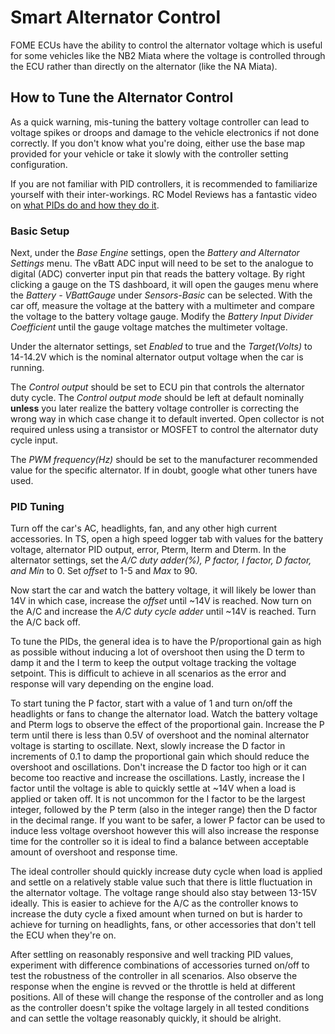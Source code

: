 # Smart Alternator Control  

FOME ECUs have the ability to control the alternator voltage which is useful for some vehicles like the NB2 Miata where the voltage is controlled through the ECU rather than directly on the alternator (like the NA Miata).

## How to Tune the Alternator Control

As a quick warning, mis-tuning the battery voltage controller can lead to voltage spikes or droops and damage to the vehicle electronics if not done correctly. If you don't know what you're doing, either use the base map provided for your vehicle or take it slowly with the controller setting configuration.

If you are not familiar with PID controllers, it is recommended to familiarize yourself with their inter-workings. RC Model Reviews has a fantastic video on [what PIDs do and how they do it](https://www.youtube.com/watch?v=0vqWyramGy8).

### Basic Setup

Next, under the _Base Engine_ settings, open the _Battery and Alternator Settings_ menu. The vBatt ADC input will need to be set to the analogue to digital (ADC) converter input pin that reads the battery voltage. By right clicking a gauge on the TS dashboard, it will open the gauges menu where the _Battery - VBattGauge_ under _Sensors-Basic_ can be selected. With the car off, measure the voltage at the battery with a multimeter and compare the voltage to the battery voltage gauge. Modify the _Battery Input Divider Coefficient_ until the gauge voltage matches the multimeter voltage.

Under the alternator settings, set _Enabled_ to true and the _Target(Volts)_ to 14-14.2V which is the nominal alternator output voltage when the car is running.

The _Control output_ should be set to ECU pin that controls the alternator duty cycle. The _Control output mode_ should be left at default nominally **unless** you later realize the battery voltage controller is correcting the wrong way in which case change it to default inverted. Open collector is not required unless using a transistor or MOSFET to control the alternator duty cycle input.

The _PWM frequency(Hz)_ should be set to the manufacturer recommended value for the specific alternator. If in doubt, google what other tuners have used.

### PID Tuning

Turn off the car's AC, headlights, fan, and any other high current accessories. In TS, open a high speed logger tab with values for the battery voltage, alternator PID output, error, Pterm, Iterm and Dterm. In the alternator settings, set the _A/C duty adder(%), P factor, I factor, D factor, and Min_ to 0. Set _offset_ to 1-5 and _Max_ to 90. 

Now start the car and watch the battery voltage, it will likely be lower than 14V in which case, increase the _offset_ until ~14V is reached. Now turn on the A/C and increase the _A/C duty cycle adder_ until ~14V is reached. Turn the A/C back off. 

To tune the PIDs, the general idea is to have the P/proportional gain as high as possible without inducing a lot of overshoot then using the D term to damp it and the I term to keep the output voltage tracking the voltage setpoint. This is difficult to achieve in all scenarios as the error and response will vary depending on the engine load. 

To start tuning the P factor, start with a value of 1 and turn on/off the headlights or fans to change the alternator load. Watch the battery voltage and Pterm logs to observe the effect of the proportional gain. Increase the P term until there is less than 0.5V of overshoot and the nominal alternator voltage is starting to oscillate. Next, slowly increase the D factor in increments of 0.1 to damp the proportional gain which should reduce the overshoot and oscillations. Don't increase the D factor too high or it can become too reactive and increase the oscillations. Lastly, increase the I factor until the voltage is able to quickly settle at ~14V when a load is applied or taken off. It is not uncommon for the I factor to be the largest integer, followed by the P term (also in the integer range) then the D factor in the decimal range. If you want to be safer, a lower P factor can be used to induce less voltage overshoot however this will also increase the response time for the controller so it is ideal to find a balance between acceptable amount of overshoot and response time. 

The ideal controller should quickly increase duty cycle when load is applied and settle on a relatively stable value such that there is little fluctuation in the alternator voltage. The voltage range should also stay between 13-15V ideally. This is easier to achieve for the A/C as the controller knows to increase the duty cycle a fixed amount when turned on but is harder to achieve for turning on headlights, fans, or other accessories that don't tell the ECU when they're on. 

After settling on reasonably responsive and well tracking PID values, experiment with difference combinations of accessories turned on/off to test the robustness of the controller in all scenarios. Also observe the response when the engine is revved or the throttle is held at different positions. All of these will change the response of the controller and as long as the controller doesn't spike the voltage largely in all tested conditions and can settle the voltage reasonably quickly, it should be alright.